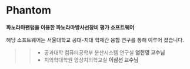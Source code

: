 # Phantom
**파노라마팬텀을 이용한 파노라마방사선장비 평가 소프트웨어**

해당 소프트웨어는 서울대학교 공대-치대 학제간 융합 연구를 통해 이루어 졌습니다.

>>- 공과대학 컴퓨터공학부 분산시스템 연구실   **염헌영 교수님**
>>- 치의학대학원 영상치의학교실              **이삼선 교수님**
